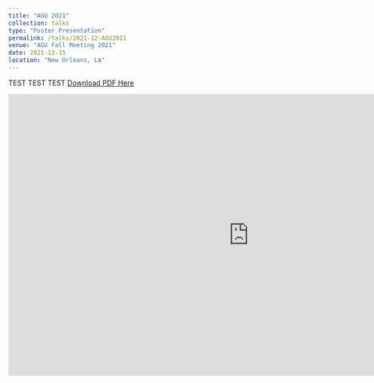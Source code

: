```yaml
---
title: "AGU 2021"
collection: talks
type: "Poster Presentation"
permalink: /talks/2021-12-AGU2021
venue: "AGU Fall Meeting 2021"
date: 2021-12-15
location: "New Orleans, LA"
---
```



TEST TEST TEST
<a href="../files/CLASPPoster.pdf" target="_blank">Download PDF Here</a>

<iframe src="https://montanaedu-my.sharepoint.com/personal/n28j228_msu_montana_edu/_layouts/15/Doc.aspx?sourcedoc={f36e118e-2974-48a5-8187-096d49b4c224}&amp;action=embedview&amp;wdAr=1.3333333333333333" width="962px" height="565px" frameborder="0">This is an embedded <a target="_blank" href="https://office.com">Microsoft Office</a> presentation, powered by <a target="_blank" href="https://office.com/webapps">Office</a>.</iframe>

